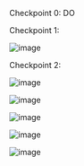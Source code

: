 Checkpoint 0:
DO

Checkpoint 1:

![image](https://user-images.githubusercontent.com/68211239/161310523-4023d6e9-7799-4875-9f16-a59b7ea08aae.png)

Checkpoint 2:

![image](https://user-images.githubusercontent.com/68211239/161310713-6f3b5be4-d2f0-48a7-9ea9-2c8f09620378.png)

![image](https://user-images.githubusercontent.com/68211239/161312942-5d056140-64b4-40b8-bd2a-f569981624de.png)

![image](https://user-images.githubusercontent.com/68211239/161567235-d10e2e58-5471-4064-a866-3b874b3503a8.png)

![image](https://user-images.githubusercontent.com/68211239/161571739-e7f62f75-ac01-43be-8b06-bf6c69664258.png)

![image](https://user-images.githubusercontent.com/68211239/161572111-0a0a0e92-c605-4243-aeef-12b44c9cbf27.png)



